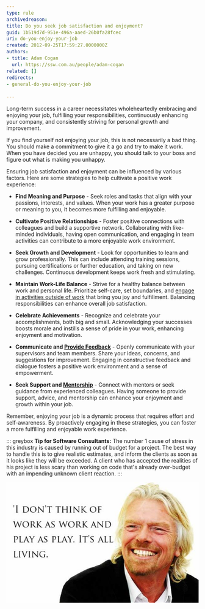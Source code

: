 ```yaml
---
type: rule
archivedreason: 
title: Do you seek job satisfaction and enjoyment?
guid: 1b519d7d-951e-496a-aaed-26b0fa28fcec
uri: do-you-enjoy-your-job
created: 2012-09-25T17:59:27.0000000Z
authors:
- title: Adam Cogan
  url: https://ssw.com.au/people/adam-cogan
related: []
redirects:
- general-do-you-enjoy-your-job

---
```


Long-term success in a career necessitates wholeheartedly embracing and enjoying your job, fulfilling your responsibilities, continuously enhancing your company, and consistently striving for personal growth and improvement.

If you find yourself not enjoying your job, this is not necessarily a bad thing. You should make a commitment to give it a go and try to make it work. When you have decided you are unhappy, you should talk to your boss and figure out what is making you unhappy.

<!--endintro-->

Ensuring job satisfaction and enjoyment can be influenced by various factors. Here are some strategies to help cultivate a positive work experience:

* **Find Meaning and Purpose** - Seek roles and tasks that align with your passions, interests, and values. When your work has a greater purpose or meaning to you, it becomes more fulfilling and enjoyable.

* **Cultivate Positive Relationships** - Foster positive connections with colleagues and build a supportive network. Collaborating with like-minded individuals, having open communication, and engaging in team activities can contribute to a more enjoyable work environment.

* **Seek Growth and Development** - Look for opportunities to learn and grow professionally. This can include attending training sessions, pursuing certifications or further education, and taking on new challenges. Continuous development keeps work fresh and stimulating.

* **Maintain Work-Life Balance** - Strive for a healthy balance between work and personal life. Prioritize self-care, set boundaries, and [engage in activities outside of work](/employee-yolo-day) that bring you joy and fulfillment. Balancing responsibilities can enhance overall job satisfaction.

* **Celebrate Achievements** - Recognize and celebrate your accomplishments, both big and small. Acknowledging your successes boosts morale and instills a sense of pride in your work, enhancing enjoyment and motivation.

* **Communicate and [Provide Feedback](/rules-to-better-giving-and-taking-feedback)** - Openly communicate with your supervisors and team members. Share your ideas, concerns, and suggestions for improvement. Engaging in constructive feedback and dialogue fosters a positive work environment and a sense of empowerment.

* **Seek Support and [Mentorship](/mentoring-programs)** - Connect with mentors or seek guidance from experienced colleagues. Having someone to provide support, advice, and mentorship can enhance your enjoyment and growth within your job.

Remember, enjoying your job is a dynamic process that requires effort and self-awareness. By proactively engaging in these strategies, you can foster a more fulfilling and enjoyable work experience.

::: greybox
**Tip for Software Consultants:** The number 1 cause of stress in this industry is caused by running out of budget for a project. The best way to handle this is to give realistic estimates, and inform the clients as soon as it looks like they will be exceeded. A client who has accepted the realities of his project is less scary than working on code that's already over-budget with an impending unknown client reaction.
:::

![Figure: It's possible to really enjoy your job!](/rules/do-you-enjoy-your-job/Richard-Branson_Picture-Quote.jpg)

